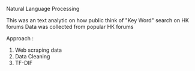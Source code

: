 Natural Language Processing

This was an text analytic on how public think of "Key Word" search on HK forums
Data was collected from popular HK forums


Approach :

1. Web scraping data 
2. Data Cleaning
3. TF-DIF
